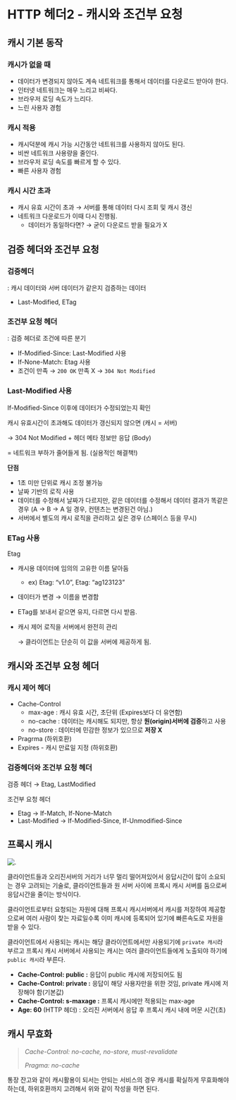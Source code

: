 # HTTP 헤더2 - 캐시와 조건부 요청
## 캐시 기본 동작

### 캐시가 없을 때

- 데이터가 변경되지 않아도 계속 네트워크를 통해서 데이터를 다운로드 받아야 한다.
- 인터넷 네트워크는 매우 느리고 비싸다.
- 브라우저 로딩 속도가 느리다.
- 느린 사용자 경험

### 캐시 적용

- 캐시덕분에 캐시 가능 시간동안 네트워크를 사용하지 않아도 된다.
- 비싼 네트워크 사용량을 줄인다.
- 브라우저 로딩 속도를 빠르게 할 수 있다.
- 빠른 사용자 경험

### 캐시 시간 초과

- 캐시 유효 시간이 초과 → 서버를 통해 데이터 다시 조회 및 캐시 갱신
- 네트워크 다운로드가 이때 다시 진행됨.
    - 데이터가 동일하다면? → 굳이 다운로드 받을 필요가 X

## 검증 헤더와 조건부 요청

### 검증헤더

: 캐시 데이터와 서버 데이터가 같은지 검증하는 데이터

- Last-Modified, ETag

### 조건부 요청 헤더

: 검증 헤더로 조건에 따른 분기

- If-Modified-Since: Last-Modified 사용
- If-None-Match: Etag 사용
- 조건이 만족 → `200 OK` 만족 X → `304 Not Modified`

### Last-Modified 사용

If-Modified-Since 이후에 데이터가 수정되었는지 확인

캐시 유효시간이 초과해도 데이터가 갱신되지 않으면 (캐시 = 서버)

→ 304 Not Modified + 헤더 메타 정보만 응답 (Body)

= 네트워크 부하가 줄어들게 됨. (실용적인 해결책!)

**단점**

- 1초 미만 단위로 캐시 조정 불가능
- 날짜 기반의 로직 사용
- 데이터를 수정해서 날짜가 다르지만, 같은 데이터를 수정해서 데이터 결과가 똑같은 경우 (A → B → A 일 경우, 컨텐츠는 변경된건 아님.)
- 서버에서 별도의 캐시 로직을 관리하고 싶은 경우 (스페이스 등을 무시)

### ETag 사용

Etag

- 캐시용 데이터에 임의의 고유한 이름 달아둠
    - ex) Etag: “v1.0”, Etag: “ag123123”
- 데이터가 변경 → 이름을 변경함
- ETag를 보내서 같으면 유지, 다르면 다시 받음.
- 캐시 제어 로직을 서버에서 완전히 관리

  → 클라이언트는 단순히 이 값을 서버에 제공하게 됨.


## 캐시와 조건부 요청 헤더

### 캐시 제어 헤더

- Cache-Control
    - max-age : 캐시 유효 시간, 초단위 (Expires보다 더 유연함)
    - no-cache : 데이터는 캐시해도 되지만, 항상 **원(origin)서버에 검증**하고 사용
    - no-store : 데이터에 민감한 정보가 있으므로 **저장 X**
- Pragrma (하위호환)
- Expires - 캐시 만료일 지정 (하위호환)

### 검증헤더와 조건부 요청 헤더

검증 헤더 → Etag, LastModified

조건부 요청 헤더

- Etag → If-Match, If-None-Match
- Last-Modified → If-Modified-Since, If-Unmodified-Since

## **프록시 캐시**

![.](https://oopy.lazyrockets.com/api/v2/notion/image?src=https%3A%2F%2Fs3-us-west-2.amazonaws.com%2Fsecure.notion-static.com%2Fa2517691-17ad-4f2e-8aea-254f83046ba0%2FUntitled.png&blockId=51e8b7dc-f13c-4cbf-97b1-42ffee161d08)

클라이언트들과 오리진서버의 거리가 너무 멀리 떨어져있어서 응답시간이 많이 소요되는 경우 고려되는 기술로, 클라이언트들과 원 서버 사이에 프록시 캐시 서버를 둠으로써 응답시간을 줄이는 방식이다.

클라이언트로부터 요청되는 자원에 대해 프록시 캐시서버에서 캐시를 저장하여 제공함으로써 여러 사람이 찾는 자료일수록 이미 캐시에 등록되어 있기에 빠른속도로 자원을 받을 수 있다.

클라이언트에서 사용되는 캐시는 해당 클라이언트에서만 사용되기에 `private 캐시`라 부르고 프록시 캐시 서버에서 사용되는 캐시는 여러 클라이언트들에게 노출되야 하기에 `public 캐시`라 부른다.

- **Cache-Control: public :** 응답이 public 캐시에 저장되어도 됨
- **Cache-Control: private :** 응답이 해당 사용자만을 위한 것임, private 캐시에 저장해야 함(기본값)
- **Cache-Control: s-maxage :** 프록시 캐시에만 적용되는 max-age
- **Age: 60** (HTTP 헤더) :  오리진 서버에서 응답 후 프록시 캐시 내에 머문 시간(초)

## **캐시 무효화**
> *Cache-Control: no-cache, no-store, must-revalidate*
>
>*Pragma: no-cache*

통장 잔고와 같이 캐시활용이 되서는 안되는 서비스의 경우 캐시를 확실하게 무효화해야하는데, 하위호환까지 고려해서 위와 같이 작성을 하면 된다.